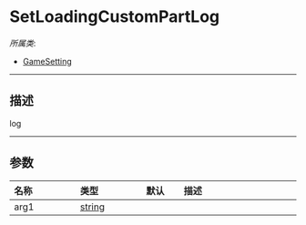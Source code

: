 # SetLoadingCustomPartLog

*所属类*:
* [GameSetting](/Api/Classes/GamePlay/GameSetting.md)
------------------------------------------------------------------------------------------
## 描述

log

------------------------------------------------------------------------------------------
## 参数

|<div style="width:100px">名称</div>|<div style="width:100px">类型</div>|<div style="width:50px">默认</div>|<div style="width:350px">描述</div>|
|:---|:---|:---|:---|
|arg1|[string](/Api/DataType/String.md)|||
